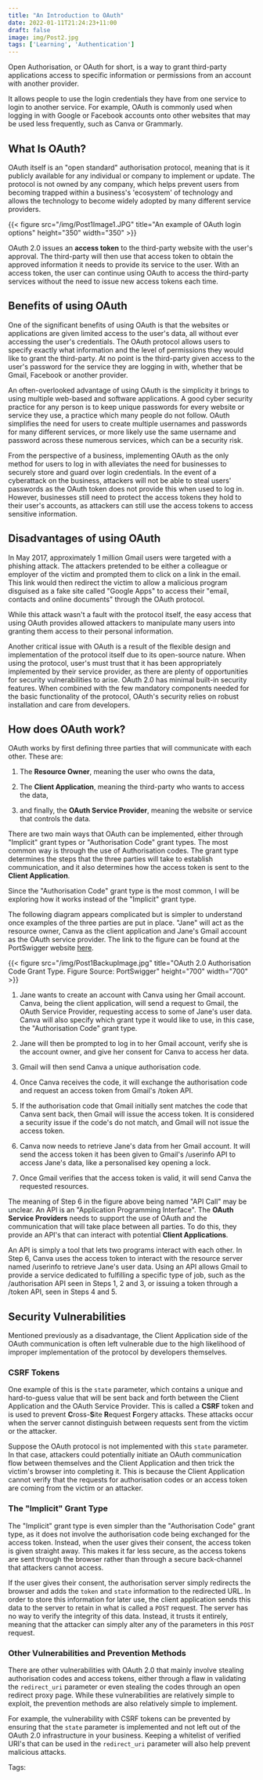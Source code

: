 ```yaml
---
title: "An Introduction to OAuth"
date: 2022-01-11T21:24:23+11:00
draft: false
image: img/Post2.jpg
tags: ['Learning', 'Authentication']
---
```


Open Authorisation, or OAuth for short, is a way to grant third-party applications access to specific information or permissions from an account with another provider.

It allows people to use the login credentials they have from one service to login to another service. For example, OAuth is commonly used when logging in with Google or Facebook accounts onto other websites that may be used less frequently, such as Canva or Grammarly.

## What Is OAuth?

OAuth itself is an "open standard" authorisation protocol, meaning that is it publicly available for any individual or company to implement or update. The protocol is not owned by any company, which helps prevent users from becoming trapped within a business's 'ecosystem' of technology and allows the technology to become widely adopted by many different service providers.

{{< figure src="/img/Post1Image1.JPG" title="An example of OAuth login options" height="350" width="350" >}}

OAuth 2.0 issues an **access token** to the third-party website with the user's approval. The third-party will then use that access token to obtain the approved information it needs to provide its service to the user. With an access token, the user can continue using OAuth to access the third-party services without the need to issue new access tokens each time.

## Benefits of using OAuth

One of the significant benefits of using OAuth is that the websites or applications are given limited access to the user's data, all without ever accessing the user's credentials. The OAuth protocol allows users to specify exactly what information and the level of permissions they would like to grant the third-party. At no point is the third-party given access to the user's password for the service they are logging in with, whether that be Gmail, Facebook or another provider.

An often-overlooked advantage of using OAuth is the simplicity it brings to using multiple web-based and software applications. A good cyber security practice for any person is to keep unique passwords for every website or service they use, a practice which many people do not follow. OAuth simplifies the need for users to create multiple usernames and passwords for many different services, or more likely use the same username and password across these numerous services, which can be a security risk.

From the perspective of a business, implementing OAuth as the only method for users to log in with alleviates the need for businesses to securely store and guard over login credentials. In the event of a cyberattack on the business, attackers will not be able to steal users' passwords as the OAuth token does not provide this when used to log in. However, businesses still need to protect the access tokens they hold to their user's accounts, as attackers can still use the access tokens to access sensitive information.

## Disadvantages of using OAuth

In May 2017, approximately 1 million Gmail users were targeted with a phishing attack. The attackers pretended to be either a colleague or employer of the victim and prompted them to click on a link in the email. This link would then redirect the victim to allow a malicious program disguised as a fake site called "Google Apps" to access their "email, contacts and online documents" through the OAuth protocol.

While this attack wasn't a fault with the protocol itself, the easy access that using OAuth provides allowed attackers to manipulate many users into granting them access to their personal information.

Another critical issue with OAuth is a result of the flexible design and implementation of the protocol itself due to its open-source nature. When using the protocol, user's must trust that it has been appropriately implemented by their service provider, as there are plenty of opportunities for security vulnerabilities to arise. OAuth 2.0 has minimal built-in security features. When combined with the few mandatory components needed for the basic functionality of the protocol, OAuth's security relies on robust installation and care from developers.

## How does OAuth work?

OAuth works by first defining three parties that will communicate with each other. These are:

1. The **Resource Owner**, meaning the user who owns the data,

2. The **Client Application**, meaning the third-party who wants to access the data,

3. and finally, the **OAuth Service Provider**, meaning the website or service that controls the data.

There are two main ways that OAuth can be implemented, either through "Implicit" grant types or "Authorisation Code" grant types. The most common way is through the use of Authorisation codes.
The grant type determines the steps that the three parties will take to establish communication, and it also determines how the access token is sent to the **Client Application**.

Since the "Authorisation Code" grant type is the most common, I will be exploring how it works instead of the "Implicit" grant type.

The following diagram appears complicated but is simpler to understand once examples of the three parties are put in place. "Jane" will act as the resource owner, Canva as the client application and Jane's Gmail account as the OAuth service provider. The link to the figure can be found at the PortSwigger website [here](https://portswigger.net/web-security/oauth/grant-types).

{{< figure src="/img/Post1BackupImage.jpg" title="OAuth 2.0 Authorisation Code Grant Type. Figure Source: PortSwigger" height="700" width="700" >}}

1. Jane wants to create an account with Canva using her Gmail account. Canva, being the client application, will send a request to Gmail, the OAuth Service Provider, requesting access to some of Jane's user data. Canva will also specify which grant type it would like to use, in this case, the "Authorisation Code" grant type.

2. Jane will then be prompted to log in to her Gmail account, verify she is the account owner, and give her consent for Canva to access her data.

3. Gmail will then send Canva a unique authorisation code.

4. Once Canva receives the code, it will exchange the authorisation code and request an access token from Gmail's /token API.

5. If the authorisation code that Gmail initially sent matches the code that Canva sent back, then Gmail will issue the access token. It is considered a security issue if the code's do not match, and Gmail will not issue the access token.

6. Canva now needs to retrieve Jane's data from her Gmail account. It will send the access token it has been given to Gmail's /userinfo API to access Jane's data, like a personalised key opening a lock.

7. Once Gmail verifies that the access token is valid, it will send Canva the requested resources.

The meaning of Step 6 in the figure above being named "API Call" may be unclear. An API is an "Application Programming Interface". The **OAuth Service Providers** needs to support the use of OAuth and the communication that will take place between all parties. To do this, they provide an API's that can interact with potential **Client Applications**.

An API is simply a tool that lets two programs interact with each other. In Step 6, Canva uses the access token to interact with the resource server named /userinfo to retrieve Jane's user data. Using an API allows Gmail to provide a service dedicated to fulfilling a specific type of job, such as the /authorisation API seen in Steps 1, 2 and 3, or issuing a token through a /token API, seen in Steps 4 and 5.

## Security Vulnerabilities

Mentioned previously as a disadvantage, the Client Application side of the OAuth communication is often left vulnerable due to the high likelihood of improper implementation of the protocol by developers themselves.

### CSRF Tokens

One example of this is the `state` parameter, which contains a unique and hard-to-guess value that will be sent back and forth between the Client Application and the OAuth Service Provider. This is called a **CSRF** token and is used to prevent **C**ross-**S**ite **R**equest **F**orgery attacks. These attacks occur when the server cannot distinguish between requests sent from the victim or the attacker.

Suppose the OAuth protocol is not implemented with this `state` parameter. In that case, attackers could potentially initiate an OAuth communication flow between themselves and the Client Application and then trick the victim's browser into completing it. This is because the Client Application cannot verify that the requests for authorisation codes or an access token are coming from the victim or an attacker.

### The "Implicit" Grant Type

The "Implicit" grant type is even simpler than the "Authorisation Code" grant type, as it does not involve the authorisation code being exchanged for the access token. Instead, when the user gives their consent, the access token is given straight away. This makes it far less secure, as the access tokens are sent through the browser rather than through a secure back-channel that attackers cannot access.

If the user gives their consent, the authorisation server simply redirects the browser and adds the `token` and `state` information to the redirected URL. In order to store this information for later use, the client application sends this data to the server to retain in what is called a `POST` request. The server has no way to verify the integrity of this data. Instead, it trusts it entirely, meaning that the attacker can simply alter any of the parameters in this `POST` request.

### Other Vulnerabilities and Prevention Methods

There are other vulnerabilities with OAuth 2.0 that mainly involve stealing authorisation codes and access tokens, either through a flaw in validating the `redirect_uri` parameter or even stealing the codes through an open redirect proxy page. While these vulnerabilities are relatively simple to exploit, the prevention methods are also relatively simple to implement.

For example, the vulnerability with CSRF tokens can be prevented by ensuring that the `state` parameter is implemented and not left out of the OAuth 2.0 infrastructure in your business. Keeping a whitelist of verified URI's that can be used in the `redirect_uri` parameter will also help prevent malicious attacks.

Tags:
